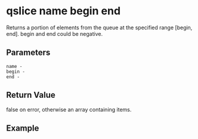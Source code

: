 # qslice name begin end

Returns a portion of elements from the queue at the specified range [begin, end]. begin and end could be negative.

## Parameters

    name - 
    begin - 
    end - 

## Return Value

false on error, otherwise an array containing items.

## Example
